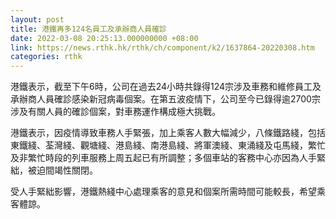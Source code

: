 ```yaml
---
layout: post
title: 港鐵再多124名員工及承辦商人員確診
date: 2022-03-08 20:25:13.000000000 +08:00
link: https://news.rthk.hk/rthk/ch/component/k2/1637864-20220308.htm
categories: rthk
---
```


港鐵表示，截至下午6時，公司在過去24小時共錄得124宗涉及車務和維修員工及承辦商人員確診感染新冠病毒個案。在第五波疫情下，公司至今已錄得逾2700宗涉及有關人員的確診個案，對車務運作構成極大挑戰。

港鐵表示，因疫情導致車務人手緊張，加上乘客人數大幅減少，八條鐵路綫，包括東鐵綫、荃灣綫、觀塘綫、港島綫、南港島綫、將軍澳綫、東涌綫及屯馬綫，繁忙及非繁忙時段的列車服務上周五起已有所調整；多個車站的客務中心亦因為人手緊絀，被迫間竭性關閉。

受人手緊絀影響，港鐵熱綫中心處理乘客的意見和個案所需時間可能較長，希望乘客體諒。
